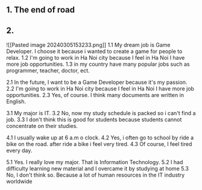 ## 1. The end of road
## 2. 
![[Pasted image 20240305153233.png]]
1.1 My dream job is Game Developer. I choose it because i wanted to create a game for people to relax.
1.2 I'm going to work in Ha Noi city because I feel in Ha Noi I have more job opportunities. 
1.3 in my country have many popular jobs such as programmer, teacher, doctor, ect.

2.1 In the future, I want to be a Game Developer because it's my passion.
2.2 I'm going to work in Ha Noi city because I feel in Ha Noi I have more job opportunities. 
2.3 Yes, of course. I think many documents are written in English.

3.1 My major is IT.
3.2 No, now my study schedule is packed so i can't find a job.
3.3 I don't think this is good for students because students cannot concentrate on their studies.

4.1 I usually wake up at 6 a.m o clock.
4.2 Yes, i often go to school by ride a bike on the road. after ride a bike i feel very tired.
4.3 Of course, I feel tired every day.

5.1 Yes. I really love my major. That is Information Technology.
5.2 I had difficulty learning new material and I overcame it by studying at home
5.3 No, I don't think so. Because a lot of human resources in the IT industry worldwide 